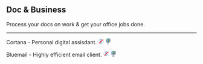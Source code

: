 ## Doc & Business

Process your docs on work & get your office jobs done.

---

Cortana - Personal digital assisdant. ![](../assets/free.png) ![](../assets/earth-globe.png)

Bluemail - Highly efficient email client. ![](../assets/free.png) ![](../assets/earth-globe.png)
